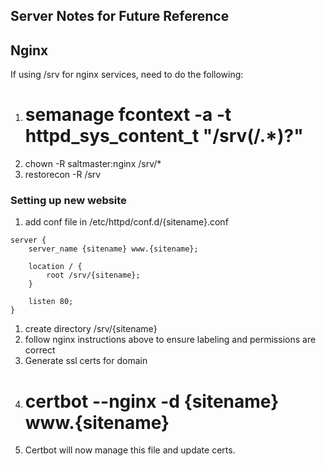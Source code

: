 ## Server Notes for Future Reference

## Nginx
If using /srv for nginx services, need to do the following:
1. # semanage fcontext -a -t httpd_sys_content_t "/srv(/.*)?"
1. chown -R saltmaster:nginx /srv/*
1. restorecon -R /srv

### Setting up new website
1. add conf file in /etc/httpd/conf.d/{sitename}.conf
```
server {
    server_name {sitename} www.{sitename};

    location / {
        root /srv/{sitename};
    }

    listen 80;
}
```
1. create directory /srv/{sitename}
1. follow nginx instructions above to ensure labeling and permissions are correct
1. Generate ssl certs for domain
  1. # certbot --nginx -d {sitename} www.{sitename}
  1. Certbot will now manage this file and update certs.
